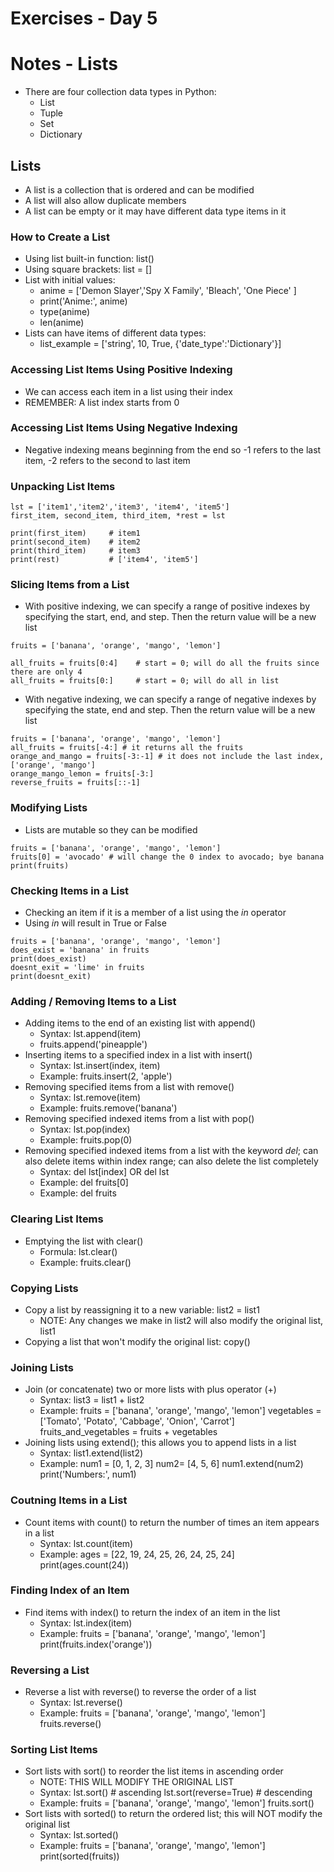 <!-- Day 5: 30 Days of python programming -->

# Exercises - Day 5

# Notes - Lists
- There are four collection data types in Python:
    - List
    - Tuple
    - Set
    - Dictionary

## Lists
- A list is a collection that is ordered and can be modified
- A list will also allow duplicate members
- A list can be empty or it may have different data type items in it

### How to Create a List
- Using list built-in function: list()
- Using square brackets: list = []
- List with initial values: 
    - anime = ['Demon Slayer','Spy X Family', 'Bleach', 'One Piece' ]
    - print('Anime:', anime)
    - type(anime)
    - len(anime)
- Lists can have items of different data types: 
    - list_example = ['string', 10, True, {'date_type':'Dictionary'}]

### Accessing List Items Using Positive Indexing
- We can access each item in a list using their index
- REMEMBER: A list index starts from 0

### Accessing List Items Using Negative Indexing
- Negative indexing means beginning from the end so -1 refers to the last item, -2 refers to the second to last item

### Unpacking List Items
```
lst = ['item1','item2','item3', 'item4', 'item5']
first_item, second_item, third_item, *rest = lst

print(first_item)     # item1
print(second_item)    # item2
print(third_item)     # item3
print(rest)           # ['item4', 'item5']
```

### Slicing Items from a List
- With positive indexing, we can specify a range of positive indexes by specifying the start, end, and step. Then the return value will be a new list
```
fruits = ['banana', 'orange', 'mango', 'lemon']

all_fruits = fruits[0:4]    # start = 0; will do all the fruits since there are only 4
all_fruits = fruits[0:]     # start = 0; will do all in list
```

- With negative indexing, we can specify a range of negative indexes by specifying the state, end and step. Then the return value will be a new list
```
fruits = ['banana', 'orange', 'mango', 'lemon']
all_fruits = fruits[-4:] # it returns all the fruits
orange_and_mango = fruits[-3:-1] # it does not include the last index,['orange', 'mango']
orange_mango_lemon = fruits[-3:]
reverse_fruits = fruits[::-1]
```

### Modifying Lists
- Lists are mutable so they can be modified
```
fruits = ['banana', 'orange', 'mango', 'lemon']
fruits[0] = 'avocado' # will change the 0 index to avocado; bye banana
print(fruits)
```

### Checking Items in a List
- Checking an item if it is a member of a list using the <i>in</i> operator
- Using <i>in</i> will result in True or False
```
fruits = ['banana', 'orange', 'mango', 'lemon']
does_exist = 'banana' in fruits
print(does_exist)
doesnt_exit = 'lime' in fruits
print(doesnt_exit)
```

### Adding / Removing Items to a List
- Adding items to the end of an existing list with append()
    - Syntax: lst.append(item)
    - fruits.append('pineapple')
- Inserting items to a specified index in a list with insert()
    - Syntax: lst.insert(index, item)
    - Example: fruits.insert(2, 'apple')
- Removing specified items from a list with remove()
    - Syntax: lst.remove(item)
    - Example: fruits.remove('banana')
- Removing specified indexed items from a list with pop()
    - Syntax: lst.pop(index)
    - Example: fruits.pop(0)
- Removing specified indexed items from a list with the keyword <i>del</i>; can also delete items within index range; can also delete the list completely
    - Syntax: del lst[index] OR del lst
    - Example: del fruits[0]
    - Example: del fruits

### Clearing List Items
- Emptying the list with clear()
    - Formula: lst.clear()
    - Example: fruits.clear()

### Copying Lists
- Copy a list by reassigning it to a new variable: list2 = list1
    - NOTE: Any changes we make in list2 will also modify the original list, list1
- Copying a list that won't modify the original list: copy()

### Joining Lists
- Join (or concatenate) two or more lists with plus operator (+)
    - Syntax: list3 = list1 + list2
    - Example:  fruits = ['banana', 'orange', 'mango', 'lemon']
                vegetables = ['Tomato', 'Potato', 'Cabbage', 'Onion', 'Carrot']
                fruits_and_vegetables = fruits + vegetables
- Joining lists using extend(); this allows you to append lists in a list
    - Syntax: list1.extend(list2)
    - Example:  num1 = [0, 1, 2, 3]
                num2= [4, 5, 6]
                num1.extend(num2)
                print('Numbers:', num1)

### Coutning Items in a List
- Count items with count() to return the number of times an item appears in a list
    - Syntax: lst.count(item)
    - Example:  ages = [22, 19, 24, 25, 26, 24, 25, 24]
                print(ages.count(24))

### Finding Index of an Item
- Find items with index() to return the index of an item in the list
    - Syntax: lst.index(item)
    - Example:  fruits = ['banana', 'orange', 'mango', 'lemon']
                print(fruits.index('orange'))

### Reversing a List
- Reverse a list with reverse() to reverse the order of a list
    - Syntax: lst.reverse()
    - Example:  fruits = ['banana', 'orange', 'mango', 'lemon']
                fruits.reverse()

### Sorting List Items
- Sort lists with sort() to reorder the list items in ascending order
    - NOTE: THIS WILL MODIFY THE ORIGINAL LIST
    - Syntax:   lst.sort() # ascending
                lst.sort(reverse=True) # descending
    - Example:  fruits = ['banana', 'orange', 'mango', 'lemon']
                fruits.sort()
- Sort lists with sorted() to return the ordered list; this will NOT modify the original list
    - Syntax:   lst.sorted()
    - Example:  fruits = ['banana', 'orange', 'mango', 'lemon']
                print(sorted(fruits))